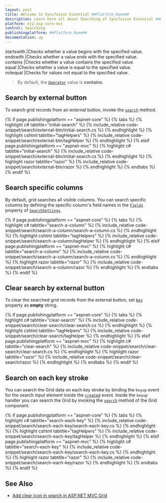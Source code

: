 ```yaml
---
layout: post
title: Welcome to Syncfusion Essential ##Platform_Name##
description: Learn here all about Searching of Syncfusion Essential ##Platform_Name## widgets based on HTML5 and jQuery.
platform: ej2-asp-core-mvc
control: Searching
publishingplatform: ##Platform_Name##
documentation: ug
---
```


startswith |Checks whether a value begins with the specified value.
endswith |Checks whether a value ends with the specified value.
contains |Checks whether a value contains the specified value.
equal |Checks whether a value is equal to the specified value.
notequal |Checks for values not equal to the specified value.

> By default, the [`Operator`](https://help.syncfusion.com/cr/aspnetcore-js2/Syncfusion.EJ2.Grids.GridSearchSettings.html#Syncfusion_EJ2_Grids_GridSearchSettings_Operator) value is **contains**.

## Search by external button

To search grid records from an external button, invoke the [`search`](https://ej2.syncfusion.com/documentation/api/grid/#search) method.

{% if page.publishingplatform == "aspnet-core" %}
{% tabs %}
{% highlight c# tabtitle="initial-search" %}
{% include_relative code-snippet/search/external-btn/initial-search.cs %}
{% endhighlight %}
{% highlight cshtml tabtitle="tagHelpers" %}
{% include_relative code-snippet/search/external-btn/tagHelper %}
{% endhighlight %}
{% elsif page.publishingplatform == "aspnet-mvc" %}
{% highlight c# tabtitle="initial-search" %}
{% include_relative code-snippet/search/external-btn/initial-search.cs %}
{% endhighlight %}
{% highlight razor tabtitle="razor" %}
{% include_relative code-snippet/search/external-btn/razor %}
{% endhighlight %}
{% endtabs %}
{% endif %}



## Search specific columns

By default, grid searches all visible columns. You can search specific columns by defining the specific column's field names in the [`Fields`](https://help.syncfusion.com/cr/aspnetcore-js2/Syncfusion.EJ2.Grids.GridSearchSettings.html#Syncfusion_EJ2_Grids_GridSearchSettings_Fields) property of [`SearchSettings`](https://help.syncfusion.com/cr/aspnetcore-js2/Syncfusion.EJ2.Grids.GridSearchSettings.html).

{% if page.publishingplatform == "aspnet-core" %}
{% tabs %}
{% highlight c# tabtitle="search-a-column" %}
{% include_relative code-snippet/search/search-a-column/search-a-column.cs %}
{% endhighlight %}
{% highlight cshtml tabtitle="tagHelpers" %}
{% include_relative code-snippet/search/search-a-column/tagHelper %}
{% endhighlight %}
{% elsif page.publishingplatform == "aspnet-mvc" %}
{% highlight c# tabtitle="search-a-column" %}
{% include_relative code-snippet/search/search-a-column/search-a-column.cs %}
{% endhighlight %}
{% highlight razor tabtitle="razor" %}
{% include_relative code-snippet/search/search-a-column/razor %}
{% endhighlight %}
{% endtabs %}
{% endif %}



## Clear search by external button

To clear the searched grid records from the external button, set [`Key`](https://help.syncfusion.com/cr/aspnetcore-js2/Syncfusion.EJ2.Grids.GridSearchSettings.html#Syncfusion_EJ2_Grids_GridSearchSettings_Key) property as **empty** string.

{% if page.publishingplatform == "aspnet-core" %}
{% tabs %}
{% highlight c# tabtitle="clear-search" %}
{% include_relative code-snippet/search/clear-search/clear-search.cs %}
{% endhighlight %}
{% highlight cshtml tabtitle="tagHelpers" %}
{% include_relative code-snippet/search/clear-search/tagHelper %}
{% endhighlight %}
{% elsif page.publishingplatform == "aspnet-mvc" %}
{% highlight c# tabtitle="clear-search" %}
{% include_relative code-snippet/search/clear-search/clear-search.cs %}
{% endhighlight %}
{% highlight razor tabtitle="razor" %}
{% include_relative code-snippet/search/clear-search/razor %}
{% endhighlight %}
{% endtabs %}
{% endif %}



## Search on each key stroke

You can search the Grid data on each key stroke by binding the `keyup` event for the search input element inside the [`created`](https://help.syncfusion.com/cr/aspnetcore-js2/Syncfusion.EJ2.Grids.Grid.html#Syncfusion_EJ2_Grids_Grid_Created) event. Inside the `keyup` handler you can search the Grid by invoking the [`search`](https://ej2.syncfusion.com/javascript/documentation/api/grid/#search) method of the Grid component.

{% if page.publishingplatform == "aspnet-core" %}
{% tabs %}
{% highlight c# tabtitle="search-each-key" %}
{% include_relative code-snippet/search/search-each-key/search-each-key.cs %}
{% endhighlight %}
{% highlight cshtml tabtitle="tagHelpers" %}
{% include_relative code-snippet/search/search-each-key/tagHelper %}
{% endhighlight %}
{% elsif page.publishingplatform == "aspnet-mvc" %}
{% highlight c# tabtitle="search-each-key" %}
{% include_relative code-snippet/search/search-each-key/search-each-key.cs %}
{% endhighlight %}
{% highlight razor tabtitle="razor" %}
{% include_relative code-snippet/search/search-each-key/razor %}
{% endhighlight %}
{% endtabs %}
{% endif %}



## See Also

* [Add clear icon in search in ASP.NET MVC  Grid](https://www.syncfusion.com/forums/139361/add-clear-icon-in-search-in-asp-net-mvc-grid)